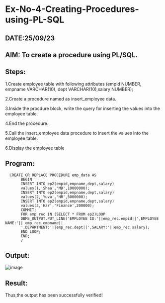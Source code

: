 # Ex-No-4-Creating-Procedures-using-PL-SQL
## DATE:25/09/23
## AIM: To create a procedure using PL/SQL.
## Steps:
1.Create employee table with following attributes (empid NUMBER, empname VARCHAR(10), dept VARCHAR(10),salary NUMBER);

2.Create a procedure named as insert_employee data.

3.Inside the procdure block, write the query for inserting the values into the employee table.

4.End the procedure.

5.Call the insert_employee data procedure to insert the values into the employee table.

6.Display the employee table
## Program:
```
  CREATE OR REPLACE PROCEDURE emp_data AS
       BEGIN
       INSERT INTO ep2(empid,empname,dept,salary)
       values(1,'Shaa','MD',10000000);
       INSERT INTO ep2(empid,empname,dept,salary)
       values(2,'Yuva','HR',5000000);
       INSERT INTO ep2(empid,empname,dept,salary)
       values(3,'Har','Finance',200000);
       COMMIT;
       FOR emp_rec IN (SELECT * FROM ep2)LOOP
       DBMS_OUTPUT.PUT_LINE('EMPLOYEE ID:'||emp_rec.empid||',EMPLOYEE NAME:'|| emp_rec.empname||
       ',DEPARTMENT:'||emp_rec.dept||',SALARY:'||emp_rec.salary);
       END LOOP;
       END;
       /
```
## Output:
![image](https://github.com/shara56/Ex-No-4-Creating-Procedures-using-PL-SQL/assets/113497104/32966c8a-7137-49ef-8ce4-2dffe713df80)

## Result:
Thus,the output has been successfully verified!
